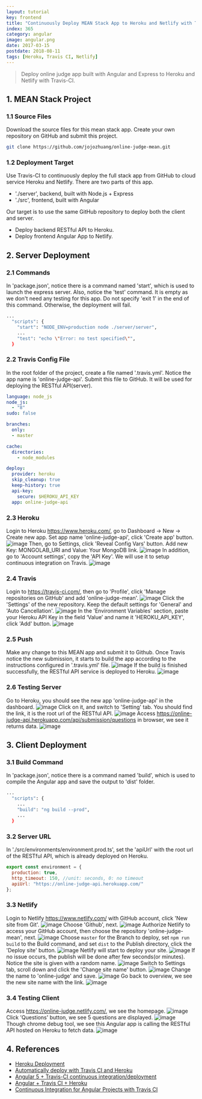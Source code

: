 ```yaml
---
layout: tutorial
key: frontend
title: "Continuously Deploy MEAN Stack App to Heroku and Netlify with Travis-CI"
index: 365
category: angular
image: angular.png
date: 2017-03-15
postdate: 2018-08-11
tags: [Heroku, Travis CI, Netlify]
---
```


> Deploy online judge app built with Angular and Express to Heroku and Netlify with Travis-CI.

## 1. MEAN Stack Project
### 1.1 Source Files
Download the source files for this mean stack app. Create your own repository on GitHub and submit this project.
```sh
git clone https://github.com/jojozhuang/online-judge-mean.git
```
### 1.2 Deployment Target
Use Travis-CI to continuously deploy the full stack app from GitHub to cloud service Heroku and Netlify. There are two parts of this app.
* './server', backend, built with Node.js + Express
* './src', frontend, built with Angular

Our target is to use the same GitHub repository to deploy both the client and server.
* Deploy backend RESTful API to Heroku.
* Deploy frontend Angular App to Netlify.

## 2. Server Deployment
### 2.1 Commands
In 'package.json', notice there is a command named 'start', which is used to launch the express server. Also, notice the 'test' command. It is empty as we don't need any testing for this app. Do not specify 'exit 1' in the end of this command. Otherwise, the deployment will fail.
```sh
...
  "scripts": {
    "start": "NODE_ENV=production node ./server/server",
    ...
    "test": "echo \"Error: no test specified\"",
  }
```
### 2.2 Travis Config File
In the root folder of the project, create a file named '.travis.yml'. Notice the app name is 'online-judge-api'. Submit this file to GitHub. It will be used for deploying the RESTful API(server).
```yml
language: node_js
node_js:
  - "8"
sudo: false

branches:
  only:
  - master

cache:
  directories:
    - node_modules

deploy:
  provider: heroku
  skip_cleanup: true
  keep-history: true
  api-key:
    secure: $HEROKU_API_KEY
  app: online-judge-api
```
### 2.3 Heroku
Login to Heroku https://www.heroku.com/, go to Dashboard -> New -> Create new app. Set app name 'online-judge-api', click 'Create app' button.
![image](/public/tutorials/365/heroku_createapp.png)
Then, go to Settings, click 'Reveal Config Vars' button. Add new Key: MONGOLAB_URI and Value: Your MongoDB link.
![image](/public/tutorials/365/heroku_configvar.png)
In addition, go to 'Account settings', copy the 'API Key'. We will use it to setup continuous integration on Travis.
![image](/public/tutorials/365/heroku_apikey.png)  
### 2.4 Travis
Login to https://travis-ci.com/, then go to 'Profile', click 'Manage repositories on GitHub' and add 'online-judge-mean'.
![image](/public/tutorials/365/travis_add_repository.png)
Click the 'Settings' of the new repository. Keep the default settings for 'General' and 'Auto Cancellation'.
![image](/public/tutorials/365/travis_settings.png)
In the 'Environment Variables' section, paste your Heroku API Key in the field ‘Value’ and name it 'HEROKU_API_KEY', click 'Add' button.
![image](/public/tutorials/365/travis_environment_variable.png)
### 2.5 Push
Make any change to this MEAN app and submit it to Github. Once Travis notice the new submission, it starts to build the app according to the instructions configured in '.travis.yml' file.
![image](/public/tutorials/365/travis_build.png)
If the build is finished successfully, the RESTful API service is deployed to Heroku.
![image](/public/tutorials/365/travis_deploy.png)  
### 2.6 Testing Server
Go to Heroku, you should see the new app 'online-judge-api' in the dashboard.
![image](/public/tutorials/365/heroku_newapp.png)
Click on it, and switch to 'Setting' tab. You should find the link, it is the root url of the RESTful API.
![image](/public/tutorials/365/heroku_link.png)
Access https://online-judge-api.herokuapp.com/api/submission/questions in browser, we see it returns data.
![image](/public/tutorials/365/heroku_api.png)

## 3. Client Deployment
### 3.1 Build Command
In 'package.json', notice there is a command named 'build', which is used to compile the Angular app and save the output to 'dist' folder.
```sh
...
  "scripts": {
    ...
    "build": "ng build --prod",
    ...
  }
```
### 3.2 Server URL
In './src/environments/environment.prod.ts', set the 'apiUrl' with the root url of the RESTful API, which is already deployed on Heroku.
```javascript
export const environment = {
  production: true,
  http_timeout: 150, //unit: seconds, 0: no timeout
  apiUrl: "https://online-judge-api.herokuapp.com/"
};
```
### 3.3 Netlify
Login to Netlify https://www.netlify.com/ with GitHub account, click 'New site from Git'.
![image](/public/tutorials/365/netlify_app.png)
Choose 'Github', next.
![image](/public/tutorials/365/netlify_newsite.png)
Authorize Netlify to access your GitHub account, then choose the repository 'online-judge-mean', next.
![image](/public/tutorials/365/netlify_repository.png)
Choose `master` for the Branch to deploy, set `npm run build` to the Build command, and set `dist` to the Publish directory, click the 'Deploy site' button.
![image](/public/tutorials/365/netlify_options.png)
Netlify will start to deploy your site.
![image](/public/tutorials/365/netlify_inprogress.png)
If no issue occurs, the publish will be done after few seconds(or minutes). Notice the site is given with a random name.
![image](/public/tutorials/365/netlify_published.png)
Switch to Settings tab, scroll down and click the 'Change site name' button.
![image](/public/tutorials/365/netlify_settings.png)
Change the name to 'online-judge' and save.
![image](/public/tutorials/365/netlify_changename.png)
Go back to overview, we see the new site name with the link.
![image](/public/tutorials/365/netlify_overview.png)
### 3.4 Testing Client
Access https://online-judge.netlify.com/, we see the homepage.
![image](/public/tutorials/365/test_home.png)
Click 'Questions' button, we see 5 questions are displayed.
![image](/public/tutorials/365/test_questions.png)
Though chrome debug tool, we see this Angular app is calling the RESTful API hosted on Heroku to fetch data.
![image](/public/tutorials/365/test_remoteapi.png)

## 4. References
* [Heroku Deployment](https://docs.travis-ci.com/user/deployment/heroku/)
* [Automatically deploy with Travis CI and Heroku](https://medium.com/@felipeluizsoares/automatically-deploy-with-travis-ci-and-heroku-ddba1361647f)
* [Angular 5 + Travis-CI continuous integration/deployment](https://medium.com/@swanandkeskar/angular-5-travis-ci-continuous-integration-deployment-fe9090f460c5)
* [Angular + Travis CI + Heroku](https://medium.com/@preetham_s/angular-travis-ci-heroku-85038a0bcd73)
* [Continuous Integration for Angular Projects with Travis CI](https://moduscreate.com/blog/continuous-integration-angular-projects-travisci/)
